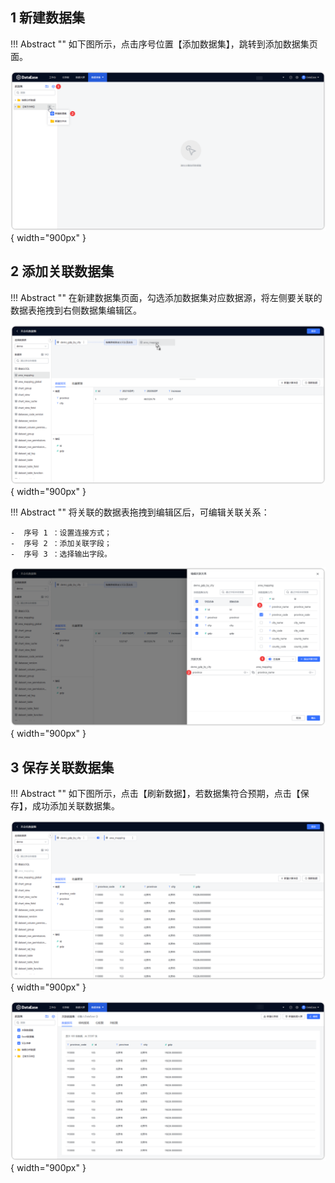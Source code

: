 ## 1 新建数据集

!!! Abstract ""
    如下图所示，点击序号位置【添加数据集】，跳转到添加数据集页面。

![新建数据集](../../img/dataset_configuration/新建数据集.png){ width="900px" }

## 2 添加关联数据集

!!! Abstract ""
    在新建数据集页面，勾选添加数据集对应数据源，将左侧要关联的数据表拖拽到右侧数据集编辑区。

![拖拽关联表](../../img/dataset_configuration/拖拽关联表.png){ width="900px" }

!!! Abstract ""
    将关联的数据表拖拽到编辑区后，可编辑关联关系：

    -  序号 1 ：设置连接方式；
    -  序号 2 ：添加关联字段；
    -  序号 3 ：选择输出字段。

![创建关联关系](../../img/dataset_configuration/创建关联关系.png){ width="900px" }

## 3 保存关联数据集

!!! Abstract ""
    如下图所示，点击【刷新数据】，若数据集符合预期，点击【保存】，成功添加关联数据集。

![关联数据预览](../../img/dataset_configuration/关联数据预览.png){ width="900px" }

![关联数据集保存成功](../../img/dataset_configuration/关联数据集保存成功.png){ width="900px" }
